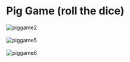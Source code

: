 <h1>Pig Game (roll the dice)</h1>

![piggame2](https://user-images.githubusercontent.com/38325801/162928759-6af58812-018d-4357-ab4e-d27e0ef32f8f.png)<br><br>
![piggame5](https://user-images.githubusercontent.com/38325801/162928769-9b30bb85-5012-4c55-840f-d5b9456ea230.png)<br><br>
![piggame6](https://user-images.githubusercontent.com/38325801/162928796-7c251f86-b451-4adf-b6f5-bcebc7c42374.png)<br><br>
